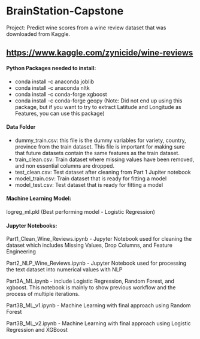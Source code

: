 # BrainStation-Capstone

Project: Predict wine scores from a wine review dataset that was downloaded from Kaggle. 

https://www.kaggle.com/zynicide/wine-reviews
---------------------------------------------------------

#### Python Packages needed to install: 
- conda install -c anaconda joblib
- conda install -c anaconda nltk
- conda install -c conda-forge xgboost
- conda install -c conda-forge geopy (Note: Did not end up using this package, but if you want to try to extract Latitude and Longitude as Features, you can use this package)

#### Data Folder 
- dummy_train.csv: this file is the dummy variables for variety, country, province from the train dataset. This file is important for making sure that future datasets contain the same features as the train dataset.
- train_clean.csv: Train dataset where missing values have been removed, and non essential columns are dropped.
- test_clean.csv: Test dataset after cleaning from Part 1 Jupiter notebook
- model_train.csv: Train dataset that is ready for fitting a model
- model_test.csv: Test dataset that is ready for fitting a model

#### Machine Learning Model:
logreg_ml.pkl (Best performing model - Logistic Regression)

#### Jupyter Notebooks:
Part1_Clean_Wine_Reviews.ipynb - Jupyter Notebook used for cleaning the dataset which includes Missing Values, Drop Columns, and Feature Engineering

Part2_NLP_Wine_Reviews.ipynb - Jupyter Notebook used for processing the text dataset into numerical values with NLP

Part3A_ML.ipynb - include Logistic Regression, Random Forest, and xgboost. This notebook is mainly to show previous workflow and the process of multiple iterations.

Part3B_ML_v1.ipynb - Machine Learning with final approach using Random Forest

Part3B_ML_v2.ipynb - Machine Learning with final approach using Logistic Regression and XGBoost
